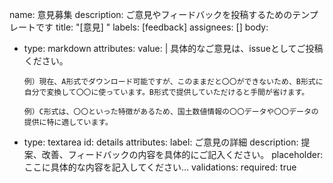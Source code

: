 name: 意見募集
description: ご意見やフィードバックを投稿するためのテンプレートです
title: "[意見] "
labels: [feedback]
assignees: []
body:
  - type: markdown
    attributes:
      value: |
        具体的なご意見は、issueとしてご投稿ください。

        例）現在、A形式でダウンロード可能ですが、このままだと〇〇ができないため、B形式に自分で変換して〇〇に使っています。B形式で提供していただけると手間が省けます。

        例）C形式は、〇〇といった特徴があるため、国土数値情報の〇〇データや〇〇データの提供に特に適しています。
  - type: textarea
    id: details
    attributes:
      label: ご意見の詳細
      description: 提案、改善、フィードバックの内容を具体的にご記入ください。
      placeholder: ここに具体的な内容を記入してください...
    validations:
      required: true
